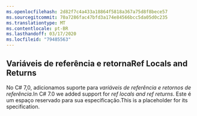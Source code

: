 ```yaml
---
ms.openlocfilehash: 2d82f7c4a433a18864f5818a367a75d8f8bece57
ms.sourcegitcommit: 70a7286fac47bfd3a174e84566bcc5da05d0c235
ms.translationtype: MT
ms.contentlocale: pt-BR
ms.lasthandoff: 03/17/2020
ms.locfileid: "79485563"
---
```

## <a name="ref-locals-and-returns"></a><span data-ttu-id="6a9d2-101">Variáveis de referência e retorna</span><span class="sxs-lookup"><span data-stu-id="6a9d2-101">Ref Locals and Returns</span></span>

<span data-ttu-id="6a9d2-102">No C# 7,0, adicionamos suporte para *variáveis de referência e retornos de referência*.</span><span class="sxs-lookup"><span data-stu-id="6a9d2-102">In C# 7.0 we added support for *ref locals and ref returns*.</span></span>  <span data-ttu-id="6a9d2-103">Este é um espaço reservado para sua especificação.</span><span class="sxs-lookup"><span data-stu-id="6a9d2-103">This is a placeholder for its specification.</span></span>
